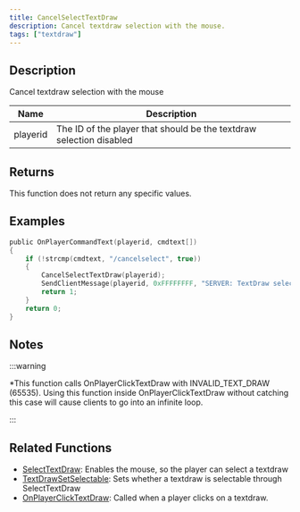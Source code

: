 ```yaml
---
title: CancelSelectTextDraw
description: Cancel textdraw selection with the mouse.
tags: ["textdraw"]
---
```


<VersionWarn version='SA-MP 0.3e' />

## Description

Cancel textdraw selection with the mouse

| Name     | Description                                                         |
| -------- | ------------------------------------------------------------------- |
| playerid | The ID of the player that should be the textdraw selection disabled |

## Returns

This function does not return any specific values.

## Examples

```c
public OnPlayerCommandText(playerid, cmdtext[])
{
    if (!strcmp(cmdtext, "/cancelselect", true))
    {
        CancelSelectTextDraw(playerid);
        SendClientMessage(playerid, 0xFFFFFFFF, "SERVER: TextDraw selection disabled!");
        return 1;
    }
    return 0;
}
```

## Notes

:::warning

\*This function calls OnPlayerClickTextDraw with INVALID_TEXT_DRAW (65535). Using this function inside OnPlayerClickTextDraw without catching this case will cause clients to go into an infinite loop.

:::

## Related Functions

- [SelectTextDraw](SelectTextDraw.md): Enables the mouse, so the player can select a textdraw
- [TextDrawSetSelectable](TextDrawSetSelectable.md): Sets whether a textdraw is selectable through SelectTextDraw
- [OnPlayerClickTextDraw](../callbacks/OnPlayerClickTextDraw.md): Called when a player clicks on a textdraw.

